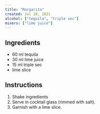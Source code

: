 ```yaml
---
title: "Margarita"
created: Jul 18, 2021
alcohol: ["tequila", "triple sec"]
mixers: ["lime juice"]
---
```


## Ingredients

- 60 ml tequila
- 30 ml lime juice
- 15 ml triple sec
- lime slice

## Instructions

1. Shake ingredients
2. Serve in cocktail glass (rimmed with salt).
3. Garnish with a lime slice.
